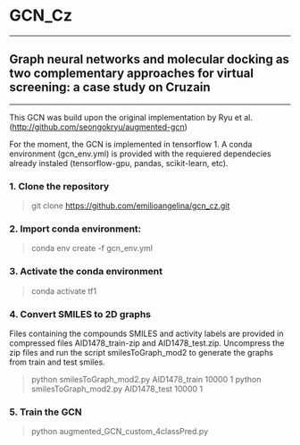 # GCN_Cz

***

## Graph neural networks and molecular docking as two complementary approaches for virtual screening: a case study on Cruzain

***

This GCN was build upon the original implementation by Ryu et al. (http://github.com/seongokryu/augmented-gcn)

For the moment, the GCN is implemented in tensorflow 1. A conda environment (gcn_env.yml) is provided with the requiered dependecies already instaled (tensorflow-gpu, pandas, scikit-learn, etc). 

### 1. Clone the repository

> git clone https://github.com/emilioangelina/gcn_cz.git

### 2. Import conda environment: 

> conda env create -f gcn_env.yml

### 3. Activate the conda environment

> conda activate tf1

### 4. Convert SMILES to 2D graphs 

Files containing the compounds SMILES and activity labels are provided in compressed files AID1478_train-zip and AID1478_test.zip.
Uncompress the zip files and run the script smilesToGraph_mod2 to generate the graphs from train and test smiles. 

> python smilesToGraph_mod2.py AID1478_train 10000 1
> python smilesToGraph_mod2.py AID1478_test 10000 1

### 5. Train the GCN 

> python augmented_GCN_custom_4classPred.py 










